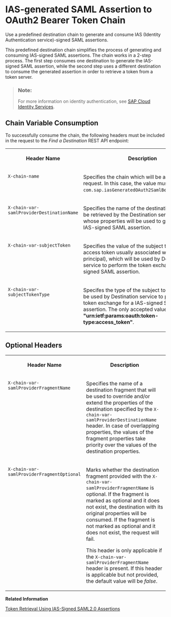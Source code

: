 <!-- loiod716d41144c54838a42a1a14a21c7abd -->

# IAS-generated SAML Assertion to OAuth2 Bearer Token Chain

Use a predefined destination chain to generate and consume IAS \(Identity Authentication service\)-signed SAML assertions.

This predefined destination chain simplifies the process of generating and consuming IAS-signed SAML assertions. The chain works in a 2-step process. The first step consumes one destination to generate the IAS-signed SAML assertion, while the second step uses a different destination to consume the generated assertion in order to retrieve a token from a token server.

> ### Note:  
> For more information on identity authentication, see [SAP Cloud Identity Services](https://help.sap.com/docs/cloud-identity-services/cloud-identity-services/landing-page?version=Cloud).



<a name="loiod716d41144c54838a42a1a14a21c7abd__section_wxs_vmv_c2c"/>

## Chain Variable Consumption

To successfully consume the chain, the following headers must be included in the request to the *Find a Destination* REST API endpoint:


<table>
<tr>
<th valign="top">

Header Name

</th>
<th valign="top">

Description

</th>
</tr>
<tr>
<td valign="top">

`X-chain-name`

</td>
<td valign="top">

Specifies the chain which will be applied to the request. In this case, the value must be `com.sap.iasGeneratedOAuth2SamlBearerAssertion`.

</td>
</tr>
<tr>
<td valign="top">

`X-chain-var-samlProviderDestinationName`

</td>
<td valign="top">

Specifies the name of the destination, which will be retrieved by the Destination service and whose properties will be used to generate the IAS-signed SAML assertion.

</td>
</tr>
<tr>
<td valign="top">

`X-chain-var-subjectToken` 

</td>
<td valign="top">

Specifies the value of the subject token \(an access token usually associated with the user principal\), which will be used by Destination service to perform the token exchange for a IAS-signed SAML assertion.

</td>
</tr>
<tr>
<td valign="top">

`X-chain-var-subjectTokenType` 

</td>
<td valign="top">

Specifes the type of the subject token, which will be used by Destination service to perform the token exchange for a IAS-signed SAML assertion. The only accepted value is **"urn:ietf:params:oauth:token-type:access\_token"**.

</td>
</tr>
</table>



<a name="loiod716d41144c54838a42a1a14a21c7abd__section_rqj_s5n_2gc"/>

## Optional Headers


<table>
<tr>
<th valign="top">

Header Name

</th>
<th valign="top">

Description

</th>
</tr>
<tr>
<td valign="top">

`X-chain-var-samlProviderFragmentName` 

</td>
<td valign="top">

Specifies the name of a destination fragment that will be used to override and/or extend the properties of the destination specified by the `X-chain-var-samlProviderDestinationName` header. In case of overlapping properties, the values of the fragment properties take priority over the values of the destination properties.

</td>
</tr>
<tr>
<td valign="top">

`X-chain-var-samlProviderFragmentOptional` 

</td>
<td valign="top">

Marks whether the destination fragment provided with the `X-chain-var-samlProviderFragmentName` is optional. If the fragment is marked as optional and it does not exist, the destination with its original properties will be consumed. If the fragment is not marked as optional and it does not exist, the request will fail.

This header is only applicable if the `X-chain-var-samlProviderFragmentName` header is present. If this header is applicable but not provided, the default value will be *false*.

</td>
</tr>
</table>

**Related Information**  


[Token Retrieval Using IAS-Signed SAML2.0 Assertions](token-retrieval-using-ias-signed-saml2-0-assertions-a943bb7.md "Retrieve access tokens from token servers using IAS (Identity Authentication service)-signed SAML2.0 assertions.")

